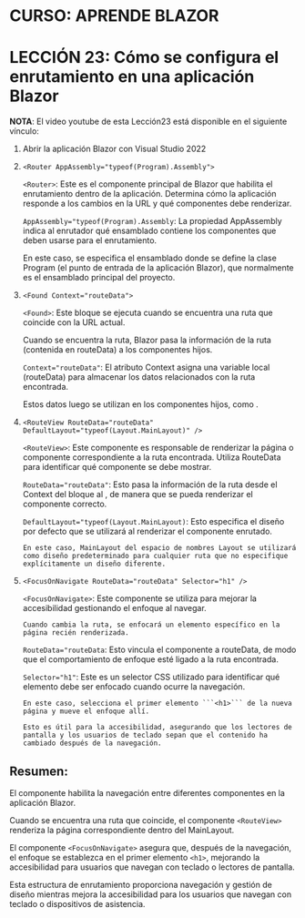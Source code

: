 # CURSO: APRENDE BLAZOR

# LECCIÓN 23: Cómo se configura el enrutamiento en una aplicación Blazor

**NOTA**: El video youtube de esta Lección23 está disponible en el siguiente vínculo: 


1. Abrir la aplicación Blazor con Visual Studio 2022

2. ```<Router AppAssembly="typeof(Program).Assembly">```

   ```<Router>```: Este es el componente principal de Blazor que habilita el enrutamiento dentro de la aplicación. Determina cómo la aplicación responde a los cambios en la URL y qué componentes debe renderizar.

   ```AppAssembly="typeof(Program).Assembly```: La propiedad AppAssembly indica al enrutador qué ensamblado contiene los componentes que deben usarse para el enrutamiento. 

      En este caso, se especifica el ensamblado donde se define la clase Program (el punto de entrada de la aplicación Blazor), que normalmente es el ensamblado principal del proyecto.

3. ```<Found Context="routeData">```

   ```<Found>```: Este bloque se ejecuta cuando se encuentra una ruta que coincide con la URL actual. 

      Cuando se encuentra la ruta, Blazor pasa la información de la ruta (contenida en routeData) a los componentes hijos.

   ```Context="routeData"```: El atributo Context asigna una variable local (routeData) para almacenar los datos relacionados con la ruta encontrada. 

      Estos datos luego se utilizan en los componentes hijos, como <RouteView>.

4. ```<RouteView RouteData="routeData" DefaultLayout="typeof(Layout.MainLayout)" />```

   ```<RouteView>```: Este componente es responsable de renderizar la página o componente correspondiente a la ruta encontrada. Utiliza RouteData para identificar qué componente se debe mostrar.

    ```RouteData="routeData"```: Esto pasa la información de la ruta desde el Context del bloque <Found> al <RouteView>, de manera que se pueda renderizar el componente correcto.

    ```DefaultLayout="typeof(Layout.MainLayout)```: Esto especifica el diseño por defecto que se utilizará al renderizar el componente enrutado.

       En este caso, MainLayout del espacio de nombres Layout se utilizará como diseño predeterminado para cualquier ruta que no especifique explícitamente un diseño diferente.

5. ```<FocusOnNavigate RouteData="routeData" Selector="h1" />```

   ```<FocusOnNavigate>```: Este componente se utiliza para mejorar la accesibilidad gestionando el enfoque al navegar. 

       Cuando cambia la ruta, se enfocará un elemento específico en la página recién renderizada.

    ```RouteData="routeData```: Esto vincula el componente a routeData, de modo que el comportamiento de enfoque esté ligado a la ruta encontrada.

    ```Selector="h1"```: Este es un selector CSS utilizado para identificar qué elemento debe ser enfocado cuando ocurre la navegación. 

       En este caso, selecciona el primer elemento ```<h1>``` de la nueva página y mueve el enfoque allí. 

       Esto es útil para la accesibilidad, asegurando que los lectores de pantalla y los usuarios de teclado sepan que el contenido ha cambiado después de la navegación.

## Resumen:

El componente <Router> habilita la navegación entre diferentes componentes en la aplicación Blazor.

Cuando se encuentra una ruta que coincide, el componente ```<RouteView>``` renderiza la página correspondiente dentro del MainLayout.

El componente ```<FocusOnNavigate>``` asegura que, después de la navegación, el enfoque se establezca en el primer elemento ```<h1>```, mejorando la accesibilidad para usuarios que navegan con teclado o lectores de pantalla.

Esta estructura de enrutamiento proporciona navegación y gestión de diseño mientras mejora la accesibilidad para los usuarios que navegan con teclado o dispositivos de asistencia.

